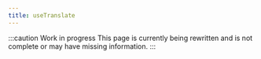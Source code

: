 ```yaml
---
title: useTranslate
---
```


:::caution Work in progress
This page is currently being rewritten and is not complete or may have missing information.
:::